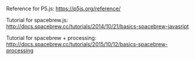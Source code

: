 Reference for P5.js:
https://p5js.org/reference/

Tutorial for spacebrew.js:
http://docs.spacebrew.cc/tutorials/2014/10/21/basics-spacebrew-javasript

Tutorial for spacebrew + processing:
http://docs.spacebrew.cc/tutorials/2015/10/12/basics-spacebrew-processing
